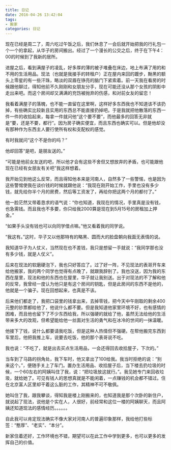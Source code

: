 ```yaml
---
title: 日记
date: 2016-04-26 13:42:04
tags: 
- 搬家
categories: 日记
---
```


现在已经是周二了，周六吃过午饭之后，我们休息了一会后就开始把我的行礼包一个一个的拿起，从华子的房间搬出。经过了一个漫长的公交之后，终于在下午4：00的时候到了我新的居所。

进屋之后，看到满屋子的凌乱，好多厚的薄的被子堆叠在床边，地上布满了用的和不用的生活用品。现法（也就是我接手的转租户）正在屋内来回的踱步，黝黑的额头上零星的有一些汗珠，略淡的双眉在铮亮的脑门下紧索着。前一天我在看房的时候跟他聊过，得知他前不久刚刚和女朋友分手，现在可能还没从那个女孩的阴影中走出来吧。而这个房间却又满满的充饬被抛弃的伤感，和对前女友的留恋！

我看着满屋子的落魄，也不能一直留在这里啊，这样好多东西我也不知道该不该扔掉，有些确实比较新且实用的东西总不能直接扔掉吧。于是我就把他散落的东西一件一件的收拾起来，每拿一件就问他“这个要不要”，而他最多的回答无非就是“要，还是不要，都行”。因为房子确实便宜，而且东西也确实可以。但是他却没有那种作为东西主人要行使所有权和支配权的感觉。

有时我就问“这个不是你的吗？”

他却回答“是吧，是朋友送的。”

“可能是他前女友送的吧，所以他才会有这些不舍但又想放弃的矛盾，也可能跟他现在已经有女朋友有关吧”我这样想着。

我开始见到他这么反常，而且得知他本来是河南人，自然多了一些警惕，也是因为这些警惕使我在谈价钱的时候就跟他说：“我现在刚开始工作，手里也没有多少钱，就先给你半个月的房费，然后等工资发了，再给你把这两个月的都付了。”

他一脸茫然又带着恳求的语气说：“你也知道，我现在的情况，手里真是没有钱，也急需钱。而且我也不多要，你只给我2000算是现在到5月15号的房租加上押金。”

“如果手头没有钱也可以向同学借点嘛。”他又看着我的同学说。

“我这有。”这时，华子又以他那特有的略黑、圆而大的脸盘朝向我面无表情的说。

我知道华子为人仗义，当然现在也不差钱，我只是想留一手就说：“我同学那也没有多少钱，就是人仗义”。

后来在现法的软磨硬泡下，我也只好答应了。过了好一阵，不见现法的表哥开车来给他搬家，我的两个同学也觉得有点晚了，就跟我辞别了。我也没送，因为我的东西在屋里，现法和他的东西也在屋里，华子就让我别送。出于对现法的不了解和他的反常，我曾经一度认为他只是有这个房间的钥匙，但是此房间的东西不是他的，他就是一个骗子。现在回想起来，也真是不该。

后来他们都走了，我把口袋里的钱拿出来，去掉零钱，把今天中午刚取的剩余400元整的钞票都给他了，他说什么都不要。但是我知道他家里环境不好，也有感情的困难，而且他也留下了不少东西给我，所以强硬的就给了他，虽然无法给他的生活带来多大的改观，但希望能给他一丝面对生活的勇气和在冰冷的世间的一抹温暖。

他接下了钱，说什么都要请我吃饭，但是这种人热情但不强硬。在帮他搬完东西到车里后，他把我推上车，说要去吃饭，他的那个表哥说不吃。

我也说：“不吃了，就是出去买点生活用品，一会还得回去收拾屋子，下次的。”

当车到了马路的拐角处，我下车时，他又拿出了100给我。我当时拒绝的说：“别来这个。”，便随手关上了车门。置办生活用品、收拾屋子后，当下楼去扔垃圾的时候，一个60左右的阿姨叫住了我，说：“把垃圾放这就行。”。我见她专门来回收垃圾，就给她了。可见有钱人的思想真就是不能闲着，一点赚钱的机会都不错过。住在北京富人区里却干着这么脏的工作，其精神不可不敬佩。

她叫住了我，跟我攀谈，得知我是楼上刚搬来的，也知道我是那个次卧的新住户，就说起了现法，说他是个实在人，人很好，前经常和这位一楼的阿姨聊天，而且阿姨还知道现法的感情经历。。。。。。

自此我可以肯定现法确实不像大家对河南人的普遍印象那样，我给他打些标签：“憨厚”、“老实”、“本分”。

新家住着还好，工作环境也不错，期望可以在此工作中学到更多，也可以更多的发挥自己的价值。
